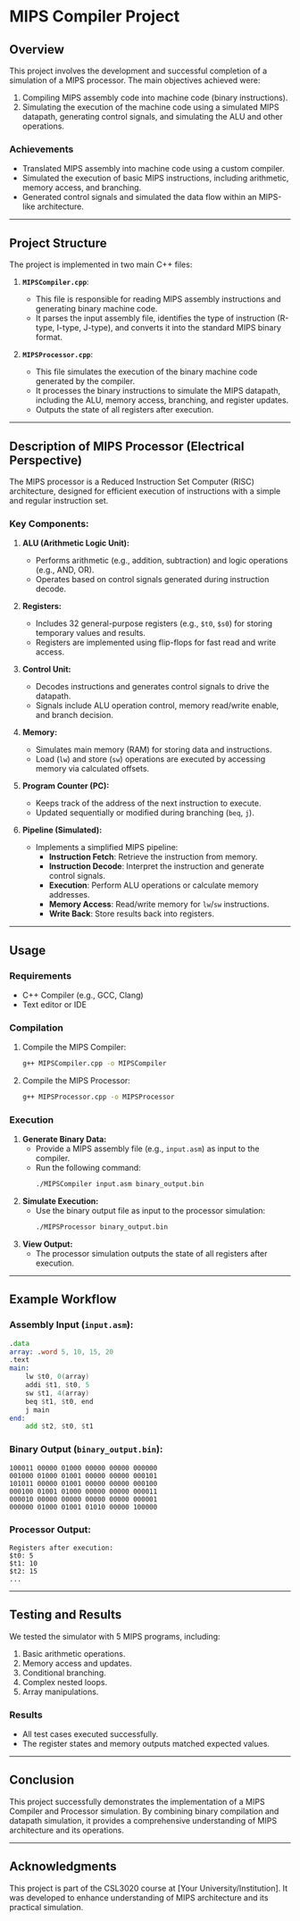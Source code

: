 # MIPS Compiler Project

## Overview
This project involves the development and successful completion of a simulation of a MIPS processor. The main objectives achieved were:
1. Compiling MIPS assembly code into machine code (binary instructions).
2. Simulating the execution of the machine code using a simulated MIPS datapath, generating control signals, and simulating the ALU and other operations.

### Achievements
- Translated MIPS assembly into machine code using a custom compiler.
- Simulated the execution of basic MIPS instructions, including arithmetic, memory access, and branching.
- Generated control signals and simulated the data flow within an MIPS-like architecture.

---

## Project Structure

The project is implemented in two main C++ files:

1. **`MIPSCompiler.cpp`**: 
   - This file is responsible for reading MIPS assembly instructions and generating binary machine code. 
   - It parses the input assembly file, identifies the type of instruction (R-type, I-type, J-type), and converts it into the standard MIPS binary format.

2. **`MIPSProcessor.cpp`**: 
   - This file simulates the execution of the binary machine code generated by the compiler.
   - It processes the binary instructions to simulate the MIPS datapath, including the ALU, memory access, branching, and register updates.
   - Outputs the state of all registers after execution.

---

## Description of MIPS Processor (Electrical Perspective)
The MIPS processor is a Reduced Instruction Set Computer (RISC) architecture, designed for efficient execution of instructions with a simple and regular instruction set. 

### Key Components:
1. **ALU (Arithmetic Logic Unit):**
   - Performs arithmetic (e.g., addition, subtraction) and logic operations (e.g., AND, OR).
   - Operates based on control signals generated during instruction decode.

2. **Registers:**
   - Includes 32 general-purpose registers (e.g., `$t0`, `$s0`) for storing temporary values and results.
   - Registers are implemented using flip-flops for fast read and write access.

3. **Control Unit:**
   - Decodes instructions and generates control signals to drive the datapath.
   - Signals include ALU operation control, memory read/write enable, and branch decision.

4. **Memory:**
   - Simulates main memory (RAM) for storing data and instructions.
   - Load (`lw`) and store (`sw`) operations are executed by accessing memory via calculated offsets.

5. **Program Counter (PC):**
   - Keeps track of the address of the next instruction to execute.
   - Updated sequentially or modified during branching (`beq`, `j`).

6. **Pipeline (Simulated):**
   - Implements a simplified MIPS pipeline:
     - **Instruction Fetch**: Retrieve the instruction from memory.
     - **Instruction Decode**: Interpret the instruction and generate control signals.
     - **Execution**: Perform ALU operations or calculate memory addresses.
     - **Memory Access**: Read/write memory for `lw`/`sw` instructions.
     - **Write Back**: Store results back into registers.

---

## Usage

### Requirements
- C++ Compiler (e.g., GCC, Clang)
- Text editor or IDE

### Compilation
1. Compile the MIPS Compiler:
   ```bash
   g++ MIPSCompiler.cpp -o MIPSCompiler
   ```
2. Compile the MIPS Processor:
   ```bash
   g++ MIPSProcessor.cpp -o MIPSProcessor
   ```

### Execution
1. **Generate Binary Data:**
   - Provide a MIPS assembly file (e.g., `input.asm`) as input to the compiler.
   - Run the following command:
     ```bash
     ./MIPSCompiler input.asm binary_output.bin
     ```
2. **Simulate Execution:**
   - Use the binary output file as input to the processor simulation:
     ```bash
     ./MIPSProcessor binary_output.bin
     ```
3. **View Output:**
   - The processor simulation outputs the state of all registers after execution.

---

## Example Workflow

### Assembly Input (`input.asm`):
```asm
.data
array: .word 5, 10, 15, 20
.text
main:
    lw $t0, 0(array)
    addi $t1, $t0, 5
    sw $t1, 4(array)
    beq $t1, $t0, end
    j main
end:
    add $t2, $t0, $t1
```

### Binary Output (`binary_output.bin`):
```
100011 00000 01000 00000 00000 000000
001000 01000 01001 00000 00000 000101
101011 00000 01001 00000 00000 000100
000100 01001 01000 00000 00000 000011
000010 00000 00000 00000 00000 000001
000000 01000 01001 01010 00000 100000
```

### Processor Output:
```
Registers after execution:
$t0: 5
$t1: 10
$t2: 15
...
```

---

## Testing and Results
We tested the simulator with 5 MIPS programs, including:
1. Basic arithmetic operations.
2. Memory access and updates.
3. Conditional branching.
4. Complex nested loops.
5. Array manipulations.

### Results
- All test cases executed successfully.
- The register states and memory outputs matched expected values.

---

## Conclusion
This project successfully demonstrates the implementation of a MIPS Compiler and Processor simulation. By combining binary compilation and datapath simulation, it provides a comprehensive understanding of MIPS architecture and its operations.

---

## Acknowledgments
This project is part of the CSL3020 course at [Your University/Institution]. It was developed to enhance understanding of MIPS architecture and its practical simulation.


